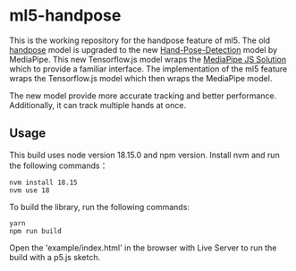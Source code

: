 # ml5-handpose

This is the working repository for the handpose feature of ml5.
The old [handpose](https://github.com/tensorflow/tfjs-models/tree/master/handpose) model is upgraded to the new [Hand-Pose-Detection](https://github.com/tensorflow/tfjs-models/tree/master/hand-pose-detection) model by MediaPipe. This new Tensorflow.js model wraps the [MediaPipe JS Solution](https://developers.google.com/mediapipe/solutions/vision/gesture_recognizer/web_js) which to provide a familiar interface. The implementation of the ml5 feature wraps the Tensorflow.js model which then wraps the MediaPipe model.

The new model provide more accurate tracking and better performance. Additionally, it can track multiple hands at once.

## Usage

This build uses node version 18.15.0 and npm version.
Install nvm and run the following commands：

```
nvm install 18.15
nvm use 18
```

To build the library, run the following commands:
```
yarn
npm run build
```

Open the 'example/index.html' in the browser with Live Server to run the build with a p5.js sketch.

